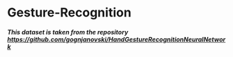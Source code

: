 # Gesture-Recognition
##### This dataset is taken from the repository https://github.com/gognjanovski/HandGestureRecognitionNeuralNetwork
